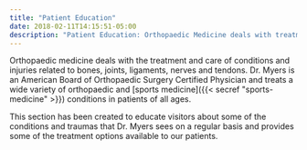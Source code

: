 ```yaml
---
title: "Patient Education"
date: 2018-02-11T14:15:51-05:00
description: "Patient Education: Orthopaedic Medicine deals with treatment and care of conditions/injuries related to the bones, ligaments, joins, tendons, and nerves"
---
```


Orthopaedic medicine deals with the treatment and care of conditions and injuries related to bones, 
joints, ligaments, nerves and tendons. Dr. Myers is an American Board of Orthopaedic 
Surgery Certified Physician and treats a wide variety 
of orthopaedic and [sports medicine]({{< secref "sports-medicine" >}}) conditions in patients of all ages.

This section has been created to educate visitors about some of the conditions and traumas 
that Dr. Myers sees on a regular basis and provides some of the treatment options 
available to our patients.
